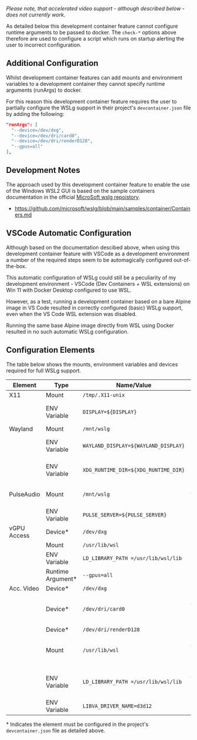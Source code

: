 _Please note, that accelerated video support - although described below - does
not currently work._

As detailed below this development container feature cannot configure runtime
arguments to be passed to docker. The `check-*` options above therefore are used
to configure a script which runs on startup alerting the user to incorrect
configuration.

## Additional Configuration

Whilst development container features can add mounts and environment variables
to a development container they cannot specify runtime arguments (runArgs) to
docker.

For this reason this development container feature requires the user to
partially configure the WSLg support in their project's `devcontainer.json` file
by adding the following:

```json
"runArgs": [
  "--device=/dev/dxg",
  "--device=/dev/dri/card0",
  "--device=/dev/dri/renderD128",
  "--gpus=all"
],
```

## Development Notes

The approach used by this development container feature to enable the use of the
Windows WSL2 GUI is based on the sample containers documentation in the official
[MicroSoft wslg repoistory](https://github.com/microsoft/wslg/).

- https://github.com/microsoft/wslg/blob/main/samples/container/Containers.md

## VSCode Automatic Configuration

Although based on the documentation descibed above, when using this development
container feature with VSCode as a development environment a number of the
required steps seem to be automagically configured out-of-the-box.

This automatic configuration of WSLg could still be a peculiarity of my
development environment - VSCode (Dev Containers + WSL extensions) on Win 11
with Docker Desktop configured to use WSL.

However, as a test, running a development container based on a bare Alpine image
in VS Code resulted in correctly configured (basic) WSLg support, even when the
VS Code WSL extension was disabled.

Running the same base Alpine image directly from WSL using Docker resulted in no
such automatic WSLg configuration.

## Configuration Elements

The table below shows the mounts, environment variables and devices required for
full WSLg support.

|Element|Type|Name/Value|Note|
|-------|----|-----|----|
|X11|Mount|`/tmp/.X11-unix`||
||ENV Variable|`DISPLAY=${DISPLAY}`|Created by VS Code|
|Wayland|Mount|`/mnt/wslg`||
||ENV Variable|`WAYLAND_DISPLAY=${WAYLAND_DISPLAY}`|Created by VS Code|
||ENV Variable|`XDG_RUNTIME_DIR=${XDG_RUNTIME_DIR}`|Created by VS Code|
|PulseAudio|Mount|`/mnt/wslg`|Same as for Wayland|
||ENV Variable|`PULSE_SERVER=${PULSE_SERVER}`||
|vGPU Access|Device*|`/dev/dxg`||
||Mount|`/usr/lib/wsl`||
||ENV Variable|`LD_LIBRARY_PATH =/usr/lib/wsl/lib`||
||Runtime Argument*|`--gpus=all`||
|Acc. Video|Device*|`/dev/dxg`||
||Device*|`/dev/dri/card0`|Same as for vGPU Access|
||Device*|`/dev/dri/renderD128`||
||Mount|`/usr/lib/wsl`|Same as for vGPU Access|
||ENV Variable|`LD_LIBRARY_PATH =/usr/lib/wsl/lib`|Same as for vGPU Access|
||ENV Variable|`LIBVA_DRIVER_NAME=d3d12`||

\* Indicates the element must be configured in the project's `devcontainer.json`
file as detailed above.

<!-- markdownlint-disable-file MD041 -->
